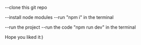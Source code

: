 --clone this git repo

--install node modules
  --run "npm i" in the terminal

--run the project
  --run the code  "npm run dev" in the terminal

  Hope you liked it:)
